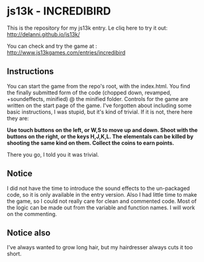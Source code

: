 js13k - INCREDIBIRD
===================

This is the repository for my js13k entry. Le cliq here to try it out: http://delanni.github.io/js13k/

You can check and try the game at : http://www.js13kgames.com/entries/incredibird

Instructions
------------
You can start the game from the repo's root, with the index.html.
You find the finally submitted form of the code (chopped down, revamped, +soundeffects, minified) @ the minified folder.
Controls for the game are written on the start page of the game. I've forgotten about including some basic instructions, I was stupid, but it's kind of trivial. If it is not, there here they are:

**Use touch buttons on the left, or W,S to move up and down. Shoot with the buttons on the right, or the keys H,J,K,L. The elementals can be killed by shooting the same kind on them. Collect the coins to earn points.**

There you go, I told you it was trivial.

Notice
------
I did not have the time to introduce the sound effects to the un-packaged code, so it is only available in the entry version.
Also I had little time to make the game, so I could not really care for clean and commented code. Most of the logic can be made out from the variable and function names. I will work on the commenting.

Notice also
-----------
I've always wanted to grow long hair, but my hairdresser always cuts it too short. 
